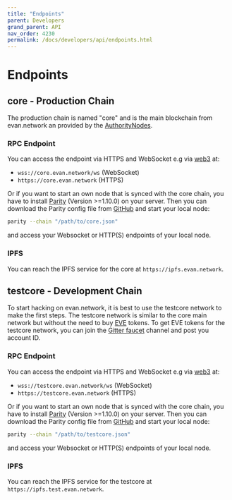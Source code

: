 ```yaml
---
title: "Endpoints"
parent: Developers
grand_parent: API
nav_order: 4230
permalink: /docs/developers/api/endpoints.html
---
```


# Endpoints
## core - Production Chain
The production chain is named "core" and is the main blockchain from evan.network an provided by the [AuthorityNodes](/docs/how_it_works/authoritynode.html).

### RPC Endpoint
You can access the endpoint via HTTPS and WebSocket e.g via [web3](https://github.com/ethereum/web3.js) at:
- `wss://core.evan.network/ws` (WebSocket)
- `https://core.evan.network` (HTTPS)

Or if you want to start an own node that is synced with the core chain, you have to install [Parity](https://parity.io/) (Version >=1.10.0) on your server. Then you can download the Parity config file from [GitHub](https://github.com/evannetwork/core-config) and start your local node:
```bash
parity --chain "/path/to/core.json"
```
and access your Websocket or HTTP(S) endpoints of your local node.

### IPFS
You can reach the IPFS service for the core at `https://ipfs.evan.network`.


## testcore - Development Chain

To start hacking on evan.network, it is best to use the testcore network to make the first steps. The testcore network is similar to the core main network but without the need to buy [EVE](/docs/other/glossary.html#e) tokens. To get EVE tokens for the testcore network, you can join the [Gitter faucet](https://gitter.im/evannetwork/faucet) channel and post you account ID.

### RPC Endpoint
You can access the endpoint via HTTPS and WebSocket e.g via [web3](https://github.com/ethereum/web3.js) at:
- `wss://testcore.evan.network/ws` (WebSocket)
- `https://testcore.evan.network` (HTTPS)

Or if you want to start an own node that is synced with the core chain, you have to install [Parity](https://parity.io/) (Version >=1.10.0) on your server. Then you can download the Parity config file from [GitHub](https://github.com/evannetwork/testcore-config) and start your local node:
```bash
parity --chain "/path/to/testcore.json"
```
and access your Websocket or HTTP(S) endpoints of your local node.

### IPFS
You can reach the IPFS service for the testcore at `https://ipfs.test.evan.network`.
